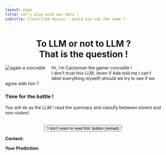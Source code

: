 ```yaml
---
layout: page
title: Let's play with our data !
subtitle: Classified movies - would you say the same ? 
---
```


<h1 style="text-align:center">To LLM or not to LLM ? <br/> That is the question ! </h1>

<span id="loader" class="loader"></span>
<canvas id="pieChart" width="150" height="150"></canvas>
<p>
<img style="float: left;padding-right: 20px;;padding-bottom: 20px;" class="gators" src="../assets/img/caimaizie.png" alt="again a crocodile"/> Hi, i'm Caizieman the gamer crocodile ! <br/>
I don't trust this LLM, (even if Ada told me I can't label everything myself) should we try to see if we agree with him ?
</p>

<h3>Time for the battle !</h3>

You will do as the LLM ! read the summary and classify between violent and non-violent.
<br/><br/>
<div id="prediction-container">
  <div style="text-align: center;">
  <button class="butorange" id="replay-button" onclick="window.location.reload();">'I don't want to read this' button (reload)</button>'
  </div>
  <p><strong>Content:</strong> <span id="content"><span class="loader"></span></span></p>

  <p><strong>Your Prediction:</strong></p>
  <div style="text-align: center;" id = "predict">
  </div>

  <div id="name"></div>
  <div style="text-align: center;" id = "replay" ><div>
</div>

<script>
  //first, the code to create the global variable ! We will use JSONBin to store the data (small, good for small project)

  //we will call JSONBin for the data about games
  const BIN_URL = "https://api.jsonbin.io/v3/b/676204c2acd3cb34a8bb6482";
  const API_KEY = "$2a$10$sOmrituc.lw1NLnRMGejOelnaPGd0EJKBP5FR8uZ47D26jTPdzL9q";
  
  //fetch
  const HEADERS = {
    "X-Master-Key": API_KEY,
    "Content-Type": "application/json"
  };

  let pieChart;

  // function to find and display the data
  async function fetchStats() {
    try {
      const response = await fetch(BIN_URL, { headers: HEADERS });
      const data = await response.json();
      const stats = data.record;
      // Display stats on the page
      console.log("fetch", stats.nbPlay,stats.nbAgree);
      return stats;
    } catch (error) {
      console.error("Error fetching stats:", error);
    }
  }

  //we gonna test, we gonna do nimp, we need to be able to reset 
  async function resetStats() {
    try {
      // Fetch the current data
      let stats = await fetchStats();
      if (!stats) return;

      // Update 
      stats.nbPlay = 0;
      stats.nbAgree = 0;

      console.log("reset", stats.nbPlay,stats.nbAgree)

      // Save the updated data 
      await fetch(BIN_URL, {
        method: "PUT",
        headers: HEADERS,
        body: JSON.stringify(stats)
      });

    } catch (error) {
      console.error("Error resetting stats:", error);
    }
  }

  // function to update the data
  async function updateStats(doAgree) {
    try {
      // Fetch the current data
      let stats = await fetchStats();
      if (!stats) return;

      // Update 
      stats.nbPlay += 1;
      if (doAgree) stats.nbAgree += 1;
      
      console.log("update", stats.nbPlay,stats.nbAgree)

      // Save the updated data 
      await fetch(BIN_URL, {
        method: "PUT",
        headers: HEADERS,
        body: JSON.stringify(stats)
      });

    } catch (error) {
      console.error("Error updating stats:", error);
    }
  }

  async function updateChart() {
  // Fetch the current data
    let stats = await fetchStats();
    if (!stats) return;

    const data = {
      labels: ['Disagree', 'Agree'],
      datasets: [{
        label: 'Game Stats',
        data: [stats.nbPlay - stats.nbAgree, stats.nbAgree],
        backgroundColor: ['#FF6384', '#36A2EB']
      }]
    };

    const config = {
      type: 'pie',
      data: data,
      options: {
        responsive: true,
        plugins: {
          legend: {
            position: 'top',
          },
          title: {
            display: true,
            text: 'The LLM battle so far : Do people agree ?',
            font: {
              size: 30    
            }
          },
          subtitle: { // Custom subtitle plugin
            display: true,
            text: 'People Played ' + stats.nbPlay + ' times !',
            font: {
              weight: 'bold', 
              size: 20,      
            }
        }
        }
      }
    };

    // Create the chart or update it
    if (pieChart) {
      pieChart.data = data;
      pieChart.update();
    } else {
      const ctx = document.getElementById('pieChart').getContext('2d');
      pieChart = new Chart(ctx, config);
    }

    document.getElementById("loader").style.display = 'none';
    document.getElementById("pieChart").style.display = 'block';
    
  }

  // here the html game part 

  // take the dataset
  const data = {{ site.data.playground | jsonify }};
  // Select a random line from the data
  function getRandomPrediction() {
    const randomIndex = Math.floor(Math.random() * data.length);
    return data[randomIndex]; 
  }

  function displayPrediction() {
    document.getElementById("content").textContent = randomPrediction.Plot;
    document.getElementById("predict").innerHTML = '<button class="butgreen" onclick="makePrediction(-1)">Non-Violent</button>&nbsp;&nbsp;&nbsp;&nbsp;&nbsp;&nbsp;&nbsp;<button class="butred" onclick="makePrediction(1)">Violent</button>';
  }

  async function makePrediction(userPrediction) {
    try {
      let stats = await fetchStats();
      if (!stats) return;

      document.getElementById("name").innerHTML = `<p style="text-align:center" ><strong>Movie Name:</strong> <span>${randomPrediction.Movie_name}</span></p>`;
      const result = document.getElementById("predict");

      if (userPrediction === parseInt(randomPrediction.Prediction)) {
        result.textContent = 'The LLM agree';
        document.getElementById("replay").innerHTML = `People agreed <span>${stats.nbAgree + 1}</span> times over <span>${stats.nbPlay + 1} games !</span> <div><button class="butorange" id="replay-button" onclick="window.location.reload();">Replay</button> </div>`;
        updateStats(true);
      } else {
        result.textContent = "Nah the LLM is wrong.. or you ?";
        document.getElementById("replay").innerHTML = `People agreed <span>${stats.nbAgree}</span> times over <span>${stats.nbPlay + 1} games !</span> <div><button class="butorange" id="replay-button" onclick="window.location.reload();">Replay</button> </div>`;
        updateStats(false);
      }
      updateChart(stats);
      
    } catch {
      console.error("Error adding new stats:", error);
    }

  }

  updateChart();
  const randomPrediction = getRandomPrediction();
  displayPrediction();

  

</script>


<script src="https://cdn.jsdelivr.net/npm/chart.js"></script>
